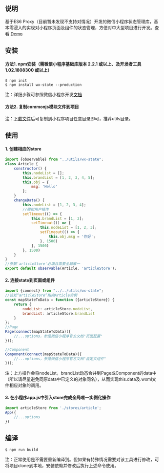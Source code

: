 ## 说明
基于ES6 Proxy（目前暂未发现不支持对情况）开发的微信小程序状态管理库，基本零浸入的实现对小程序页面及组件的状态管理，方便对中大型项目进行开发。查看 [Demo](https://github.com/li7228166/wx-state/tree/master/example "Demo")
## 安装
#### 方法1. npm安装（需微信小程序基础库版本 2.2.1 或以上、及开发者工具 1.02.1808300 或以上）
```
$ npm init
$ npm install wx-state --production
```
注：详细步骤可参照微信小程序开发[文档](https://developers.weixin.qq.com/miniprogram/dev/devtools/npm.html "文档")


#### 方法2. 复制commonjs模块文件到项目

注：[下载文件](https://raw.githubusercontent.com/li7228166/wx-state/master/dist/wx-state.js "下载")后可复制到小程序项目任意目录即可，推荐utils目录。


## 使用
#### 1. 创建相应的store
```javascript
import {observable} from "../utils/wx-state";
class Article {
    constructor() {
        this.nodeList = [];
        this.brandList = [1, 2, 3, 4, 5];
        this.obj = {
            msg: 'Hello'
        };
    }
    changeData() {
        this.nodeList = [1, 2, 3, 4];
        //模拟用户操作
        setTimeout(() => {
            this.brandList = [1, 2];
            setTimeout(() => {
                this.nodeList = [1, 2, 3];
                setTimeout(() => {
                    this.obj.msg = '你好';
                }, 1500)
            }, 1500)
        }, 1500)
    }
}
//参数'articleStore'必填且需要全局唯一
export default observable(Article, 'articleStore');
```
#### 2. 连接state到页面或组件
```javascript
import {connect} from "../../utils/wx-state";
//该处“articleStore”指向Article实例
const mapStateToData = function ({articleStore}) {
    return {
        nodeList: articleStore.nodeList,
        brandList: articleStore.brandList
    }
};
//Page
Page(connect(mapStateToData)({
    //...options，参见微信小程序官方文档"页面配置"
}));

//Component
Component(connect(mapStateToData)({
    //...options，参见微信小程序官方文档"自定义组件"
}));
```
注：上方操作会将nodeList，brandList动态合并到Page或Component的data中（所以请尽量避免同原data中已定义的对象同名），从而实现this.data及.wxml文件相应对象的调用。

#### 3. 在小程序app.js中引入store完成全局唯一实例化操作
```javascript
import articleStore from './stores/article';
App({
    //...options
})
```

## 编译
```
$ npm run build
```

注：正常使用是不需要重新编译到。但如果有特殊情况需要对该工具进行修改，可将项目clone到本地，安装依赖并修改后执行上述命令使用。
